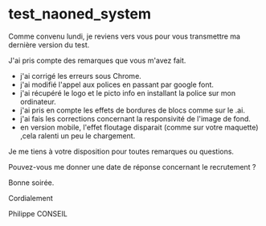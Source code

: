 # test_naoned_system

Comme convenu lundi, je reviens vers vous pour vous transmettre ma dernière version du test.

J'ai pris compte des remarques que vous m'avez fait.

- j'ai corrigé les erreurs sous Chrome.
- j'ai modifié l'appel aux polices en passant par google font.
- j'ai récupéré le logo et le picto info en installant la police sur mon ordinateur.
- j'ai pris en compte les effets de bordures de blocs comme sur le .ai.
- j'ai fais les corrections concernant la responsivité de l'image de fond.
- en version mobile, l'effet floutage disparait (comme sur votre maquette) ,cela ralenti un peu le chargement.

Je me tiens à votre disposition pour toutes remarques ou questions.

Pouvez-vous me donner une date de réponse concernant le recrutement ?

Bonne soirée.

Cordialement

Philippe CONSEIL
